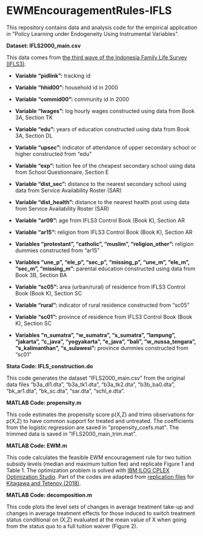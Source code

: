 # EWMEncouragementRules-IFLS

This repository contains data and analysis code for the empirical application in "Policy Learning under Endogeneity Using Instrumental Variables".

**Dataset: IFLS2000_main.csv**

This data comes from [the third wave of the Indonesia Family Life Survey (IFLS3)](https://www.rand.org/well-being/social-and-behavioral-policy/data/FLS/IFLS/ifls3.html).

- **Variable “pidlink”:** tracking id

- **Variable “hhid00”:** household id in 2000

- **Variable “commid00”:** community id in 2000

- **Variable “lwages”:** log hourly wages constructed using data from Book 3A, Section TK

- **Variable “edu”:** years of education constructed using data from Book 3A, Section DL

- **Variable “upsec”:** indicator of attendance of upper secondary school or higher constructed from “edu”

- **Variable “exp”:** tuition fee of the cheapest secondary school using data from School Questionnaire, Section E

- **Variable “dist_sec”:** distance to the nearest secondary school using data from Service Availability Roster (SAR)

- **Variable “dist_health”:** distance to the nearest health post using data from Service Availability Roster (SAR)

- **Variable “ar09”:** age from IFLS3 Control Book (Book K), Section AR

- **Variable “ar15”:** religion from IFLS3 Control Book (Book K), Section AR

- **Variables “protestant”, “catholic”, “muslim”, “religion_other”:** religion dummies constructed from “ar15”

- **Variables “une_p”, “ele_p”, “sec_p”, “missing_p”, “une_m”, “ele_m”, “sec_m”, “missing_m”:** parental education constructed using data from Book 3B, Section BA

- **Variable “sc05”:** area (urban/rural) of residence from IFLS3 Control Book (Book K), Section SC

- **Variable “rural”:** indicator of rural residence constructed from “sc05”

- **Variable “sc01”:** province of residence from IFLS3 Control Book (Book K), Section SC

- **Variables “n_sumatra”, “w_sumatra”, “s_sumatra”, “lampung”, “jakarta”, “c_java”, “yogyakarta”, “e_java”, “bali”, “w_nussa_tengara”, “s_kalimanthan”, “s_sulawesi”:** province dummies constructed from “sc01”

**Stata Code: IFLS_construction.do**

This code generates the dataset “IFLS2000_main.csv” from the original data files “b3a_dl1.dta”, “b3a_tk1.dta”, “b3a_tk2.dta”, “b3b_ba0.dta”, “bk_ar1.dta”, “bk_sc.dta”, “sar.dta”, “schl_e.dta”.

**MATLAB Code: propensity.m**

This code estimates the propensity score p(X,Z) and trims observations for p(X,Z) to have common support for treated and untreated. The coefficients from the logistic regression are saved in "propensity_coefs.mat". The trimmed data is saved in "IFLS2000_main_trim.mat".

**MATLAB Code: EWM.m**

This code calculates the feasible EWM encouragement rule for two tuition subsidy levels (median and maximum tuition fee) and replicate Figure 1 and Table 1. The optimization problem is solved with [IBM ILOG CPLEX Optimization Studio](https://www.ibm.com/products/ilog-cplex-optimization-studio). Part of the codes are adapted from [replication files](https://www.econometricsociety.org/sites/default/files/13288_Data_and_Programs.zip) for [Kitagawa and Tetenov (2018)](https://onlinelibrary.wiley.com/doi/abs/10.3982/ECTA13288).

**MATLAB Code: decomposition.m**

This code plots the level sets of changes in average treatment take-up and changes in average treatment effects for those induced to switch treatment status conditional on (X,Z) evaluated at the mean value of X when going from the status quo to a full tuition waiver (Figure 2).
